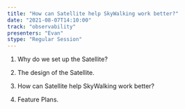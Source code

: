 ```yaml
---
title: "How can Satellite help SkyWalking work better?"
date: "2021-08-07T14:10:00" 
track: "observability"
presenters: "Evan"
stype: "Regular Session"
---
```

1. Why do we set up the Satellite?

 2. The design of the Satellite.

 3. How can Satellite help SkyWalking work better?

 4. Feature Plans.
